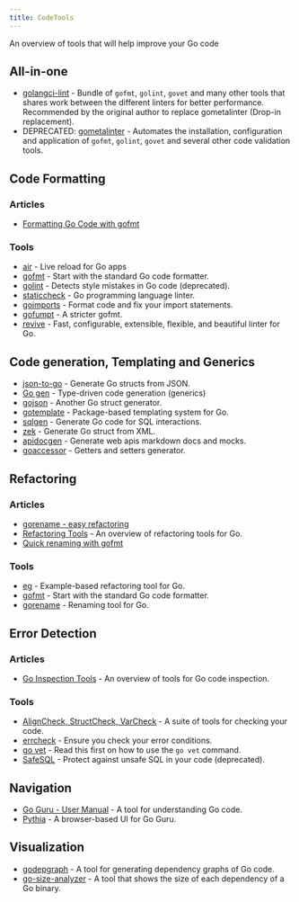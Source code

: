 ```yaml
---
title: CodeTools
---
```


An overview of tools that will help improve your Go code

## All-in-one

  - [golangci-lint](https://github.com/golangci/golangci-lint) - Bundle of `gofmt`, `golint`, `govet` and many other tools that shares work between the different linters for better performance. Recommended by the original author to replace gometalinter (Drop-in replacement).
  - DEPRECATED: [gometalinter](https://github.com/alecthomas/gometalinter) - Automates the installation, configuration and application of `gofmt`, `golint`, `govet` and several other code validation tools.

## Code Formatting

### Articles

  - [Formatting Go Code with gofmt](http://golangtutorials.blogspot.com/2011/06/formatting-go-code-with-gofmt.html)

### Tools

  - [air](https://github.com/cosmtrek/air) - Live reload for Go apps
  - [gofmt](https://pkg.go.dev/cmd/gofmt/) - Start with the standard Go code formatter.
  - [golint](https://github.com/golang/lint) - Detects style mistakes in Go code (deprecated).
  - [staticcheck](https://staticcheck.io/) - Go programming language linter.
  - [goimports](https://pkg.go.dev/golang.org/x/tools/cmd/goimports) - Format code and fix your import statements.
  - [gofumpt](https://github.com/mvdan/gofumpt) - A stricter gofmt.
  - [revive](https://github.com/mgechev/revive) - Fast, configurable, extensible, flexible, and beautiful linter for Go.

## Code generation, Templating and Generics

  - [json-to-go](https://mholt.github.io/json-to-go/) - Generate Go structs from JSON.
  - [Go gen](http://clipperhouse.github.io/gen/) - Type-driven code generation (generics)
  - [gojson](https://github.com/ChimeraCoder/gojson) - Another Go struct generator.
  - [gotemplate](https://github.com/ncw/gotemplate) - Package-based templating system for Go.
  - [sqlgen](https://github.com/drone/sqlgen) - Generate Go code for SQL interactions.
  - [zek](https://github.com/miku/zek) - Generate Go struct from XML.
  - [apidocgen](https://github.com/alovn/apidocgen) - Generate web apis markdown docs and mocks.
  - [goaccessor](https://github.com/yujiachen-y/goaccessor) - Getters and setters generator.

## Refactoring

### Articles

  - [gorename - easy refactoring](https://texlution.com/post/gorename/)
  - [Refactoring Tools](http://blog.ralch.com/tutorial/golang-tools-refactoring/) - An overview of refactoring tools for Go.
  - [Quick renaming with gofmt](http://technosophos.com/2015/09/26/quick-go-hack-renaming-structs.html)

### Tools

- [eg](https://pkg.go.dev/golang.org/x/tools/cmd/eg) - Example-based refactoring tool for Go.
- [gofmt](https://pkg.go.dev/cmd/gofmt/) - Start with the standard Go code formatter.
- [gorename](https://golang.org/x/tools/refactor/rename) - Renaming tool for Go.

## Error Detection

### Articles

  - [Go Inspection Tools](https://blog.ralch.com/articles/golang-tools-inspection/) - An overview of tools for Go code inspection.

### Tools

  - [AlignCheck, StructCheck, VarCheck](https://github.com/opennota/check/) - A suite of tools for checking your code.
  - [errcheck](https://github.com/kisielk/errcheck) - Ensure you check your error conditions.
  - [go vet](https://pkg.go.dev/cmd/vet/) - Read this first on how to use the `go vet` command.
  - [SafeSQL](https://github.com/stripe/safesql) - Protect against unsafe SQL in your code (deprecated).

## Navigation

  - [Go Guru - User Manual](https://go.dev/s/using-guru) - A tool for understanding Go code.
  - [Pythia](https://github.com/fzipp/pythia) - A browser-based UI for Go Guru.

## Visualization

  - [godepgraph](http://github.com/kisielk/godepgraph) - A tool for generating dependency graphs of Go code.
  - [go-size-analyzer](https://github.com/Zxilly/go-size-analyzer) - A tool that shows the size of each dependency of a Go binary.